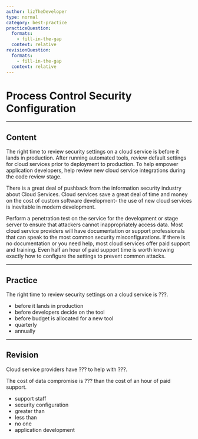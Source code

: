```yaml
---
author: lizTheDeveloper
type: normal
category: best-practice
practiceQuestion:
  formats:
    - fill-in-the-gap
  context: relative
revisionQuestion:
  formats:
    - fill-in-the-gap
  context: relative
---
```


# Process Control Security Configuration


---

## Content

The right time to review security settings on a cloud service is before it lands in production. After running automated tools, review default settings for cloud services prior to deployment to production. To help empower application developers, help review new cloud service integrations during the code review stage.

There is a great deal of pushback from the information security industry about Cloud Services. Cloud services save a great deal of time and money on the cost of custom software development- the use of new cloud services is inevitable in modern development.

Perform a penetration test on the service for the development or stage server to ensure that attackers cannot inappropriately access data. Most cloud service providers will have documentation or support professionals that can speak to the most common security misconfigurations. If there is no documentation or you need help, most cloud services offer paid support and training. Even half an hour of paid support time is worth knowing exactly how to configure the settings to prevent common attacks.


---

## Practice

The right time to review security settings on a cloud service is ???.

- before it lands in production
- before developers decide on the tool
- before budget is allocated for a new tool
- quarterly
- annually


---

## Revision

Cloud service providers have ??? to help with ???.

The cost of data compromise is ??? than the cost of an hour of paid support.

- support staff
- security configuration
- greater than
- less than
- no one
- application development
